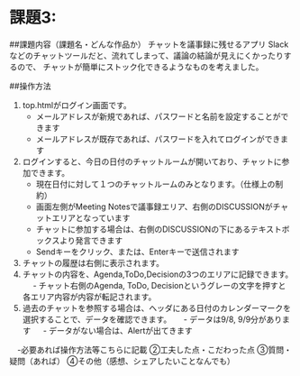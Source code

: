 # 課題3:
##課題内容（課題名・どんな作品か）
 チャットを議事録に残せるアプリ
 Slackなどのチャットツールだと、流れてしまって、議論の結論が見えにくかったりするので、
 チャットが簡単にストック化できるようなものを考えました。
 
##操作方法
 1. top.htmlがログイン画面です。
    - メールアドレスが新規であれば、パスワードと名前を設定することができます
    - メールアドレスが既存であれば、パスワードを入れてログインができます
 2. ログインすると、今日の日付のチャットルームが開いており、チャットに参加できます。
    - 現在日付に対して１つのチャットルームのみとなります。（仕様上の制約）
    - 画面左側がMeeting Notesで議事録エリア、右側のDISCUSSIONがチャットエリアとなっています
    - チャットに参加する場合は、右側のDISCUSSIONの下にあるテキストボックスより発言できます
    - Sendキーをクリック、または、Enterキーで送信されます
 3. チャットの履歴は右側に表示されます。
 4. チャットの内容を、Agenda,ToDo,Decisionの3つのエリアに記録できます。
 　  - チャット右側のAgenda, ToDo, Decisionというグレーの文字を押すと各エリア内容が内容が転記されます。
 5. 過去のチャットを参照する場合は、ヘッダにある日付のカレンダーマークを選択することで、データを確認できます。
 　  - データは9/8, 9/9分があります
 　  - データがない場合は、Alertが出てきます 



　-必要あれば操作方法等こちらに記載
②工夫した点・こだわった点
③質問・疑問（あれば）
④その他（感想、シェアしたいことなんでも）


